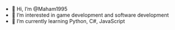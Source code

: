 - 👋 Hi, I’m @Maham1995
- 👀 I’m interested in game development and software development
- 🌱 I’m currently learning Python, C#, JavaScript


<!---
Maham1995/Maham1995 is a ✨ special ✨ repository because its `README.md` (this file) appears on your GitHub profile.
You can click the Preview link to take a look at your changes.
--->

